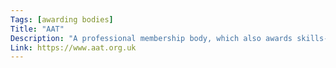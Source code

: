 ```yaml
---
Tags: [awarding bodies]
Title: "AAT"
Description: "A professional membership body, which also awards skills-based accountancy and finance qualifications."
Link: https://www.aat.org.uk
---
```

